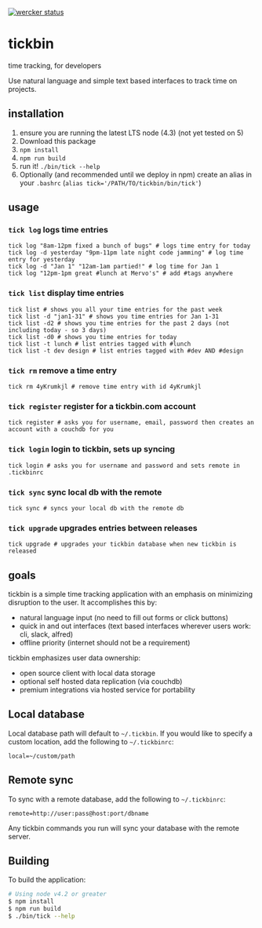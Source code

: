 [![wercker status](https://app.wercker.com/status/8eae7aa26c3f3cf64321d4a37b163f1e/s/master "wercker status")](https://app.wercker.com/project/bykey/8eae7aa26c3f3cf64321d4a37b163f1e)

# tickbin

time tracking, for developers

Use natural language and simple text based interfaces to track time on projects.

## installation

1. ensure you are running the latest LTS node (4.3) (not yet tested on 5)
2. Download this package
3. `npm install`
4. `npm run build`
5. run it! `./bin/tick --help`
6. Optionally (and recommended until we deploy in npm) create an alias in your `.bashrc` (`alias tick='/PATH/TO/tickbin/bin/tick'`)

## usage

### `tick log` logs time entries

```shell
tick log "8am-12pm fixed a bunch of bugs" # logs time entry for today
tick log -d yesterday "9pm-11pm late night code jamming" # log time entry for yesterday
tick log -d "Jan 1" "12am-1am partied!" # log time for Jan 1
tick log "12pm-1pm great #lunch at Mervo's" # add #tags anywhere
```

### `tick list` display time entries

```shell
tick list # shows you all your time entries for the past week
tick list -d "jan1-31" # shows you time entries for Jan 1-31
tick list -d2 # shows you time entries for the past 2 days (not including today - so 3 days)
tick list -d0 # shows you time entries for today
tick list -t lunch # list entries tagged with #lunch
tick list -t dev design # list entries tagged with #dev AND #design
```

### `tick rm` remove a time entry

```shell
tick rm 4yKrumkjl # remove time entry with id 4yKrumkjl
```

### `tick register` register for a tickbin.com account

```shell
tick register # asks you for username, email, password then creates an account with a couchdb for you
```

### `tick login` login to tickbin, sets up syncing

```shell
tick login # asks you for username and password and sets remote in .tickbinrc
```

### `tick sync` sync local db with the remote

```shell
tick sync # syncs your local db with the remote db
```

### `tick upgrade` upgrades entries between releases

```shell
tick upgrade # upgrades your tickbin database when new tickbin is released
```

## goals
tickbin is a simple time tracking application with an emphasis on minimizing
disruption to the user. It accomplishes this by:

* natural language input (no need to fill out forms or click buttons)
* quick in and out interfaces (text based interfaces wherever users work: cli, slack, alfred)
* offline priority (internet should not be a requirement)

tickbin emphasizes user data ownership:

* open source client with local data storage
* optional self hosted data replication (via couchdb)
* premium integrations via hosted service for portability

## Local database

Local database path will default to `~/.tickbin`. If you would like to specify a custom location, add the following to `~/.tickbinrc`:

```
local=~/custom/path
```

## Remote sync

To sync with a remote database, add the following to `~/.tickbinrc`:

```
remote=http://user:pass@host:port/dbname
```

Any tickbin commands you run will sync your database with the remote server.

## Building

To build the application:

```bash
# Using node v4.2 or greater
$ npm install
$ npm run build
$ ./bin/tick --help
```

